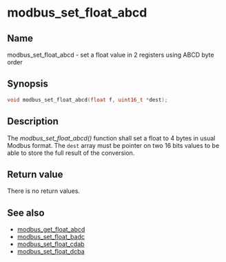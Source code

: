 # modbus_set_float_abcd

## Name

modbus_set_float_abcd - set a float value in 2 registers using ABCD byte order

## Synopsis

```c
void modbus_set_float_abcd(float f, uint16_t *dest);
```

## Description

The *modbus_set_float_abcd()* function shall set a float to 4 bytes in usual
Modbus format. The `dest` array must be pointer on two 16 bits values to be able
to store the full result of the conversion.

## Return value

There is no return values.

## See also

- [modbus_get_float_abcd](modbus_get_float_abcd.md)
- [modbus_set_float_badc](modbus_set_float_badc.md)
- [modbus_set_float_cdab](modbus_set_float_cdab.md)
- [modbus_set_float_dcba](modbus_set_float_dcba.md)
